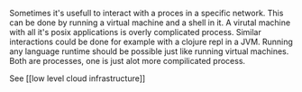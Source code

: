 Sometimes it's usefull to interact with a proces in a specific network. This can be done by running a virtual machine and a shell in it. A virutal machine with all it's posix applications is overly complicated process. Similar interactions could be done for example with a clojure repl in a JVM. Running any language runtime should be possible just like running virtual machines. Both are processes, one is just alot more compilicated process.

See [[low level cloud infrastructure]]